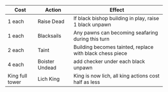 | Cost | Action | Effect |
| --------- | ------ | ------ |
| 1 each | Raise Dead | If black bishop building in play, raise 1 black unpawn |
| 1 each | Blacksails | Any pawns can becoming seafaring during this turn |
| 2 each | Taint | Building becomes tainted, replace with black chess piece |
| 4 each | Boister Undead | add checker under each black unpawn |
| King full tower | Lich King | King is now lich, all king actions cost half as less |